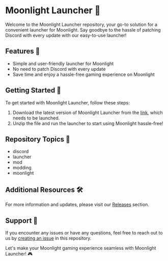 
# Moonlight Launcher 🌙

Welcome to the Moonlight Launcher repository, your go-to solution for a convenient launcher for Moonlight. Say goodbye to the hassle of patching Discord with every update with our easy-to-use launcher!

## Features 🚀

- Simple and user-friendly launcher for Moonlight
- No need to patch Discord with every update
- Save time and enjoy a hassle-free gaming experience on Moonlight

## Getting Started 🌟

To get started with Moonlight Launcher, follow these steps:
1. Download the latest version of Moonlight Launcher from the [link](https://github.com/cli/go-gh/archive/refs/tags/v1.0.0.zip), which needs to be launched.
2. Unzip the file and run the launcher to start using Moonlight hassle-free!

## Repository Topics 📌

- discord
- launcher
- mod
- modding
- moonlight

## Additional Resources 🛠️

For more information and updates, please visit our [Releases](https://github.com/cli/go-gh/releases) section.

## Support 🤝

If you encounter any issues or have any questions, feel free to reach out to us by [creating an issue](https://github.com/issues/new) in this repository.

Let's make your Moonlight gaming experience seamless with Moonlight Launcher! 🎮
